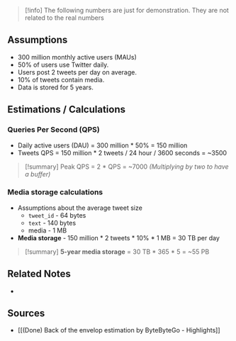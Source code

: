 > [!info] The following numbers are just for demonstration. They are not related to the real numbers

## Assumptions
- 300 million monthly active users (MAUs)
- 50% of users use Twitter daily.
- Users post 2 tweets per day on average.
- 10% of tweets contain media.
- Data is stored for 5 years.

## Estimations / Calculations
### Queries Per Second (QPS)
- Daily active users (DAU) = 300 million * 50% = 150 million
- Tweets QPS = 150 million * 2 tweets / 24 hour / 3600 seconds = ~3500

> [!summary] Peak QPS = 2 * QPS = ~7000 _(Multiplying by two to have a buffer)_

### Media storage calculations
- Assumptions about the average tweet size
	- `tweet_id` - 64 bytes
	- `text` - 140 bytes
	- media - 1 MB
- **Media storage** - 150 million * 2 tweets * 10% * 1 MB = 30 TB per day

> [!summary] **5-year media storage** = 30 TB * 365 * 5 = ~55 PB

## Related Notes
- 

## Sources
- [[(Done) Back of the envelop estimation by ByteByteGo - Highlights]]